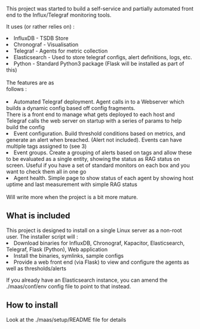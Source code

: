 This project was started to build a self-service and partially automated front end to the Influx/Telegraf monitoring tools.

It uses (or rather relies on) :<BR>
<LI>InfluxDB - TSDB Store
<LI>Chronograf - Visualisation
<LI>Telegraf - Agents for metric collection
<LI>Elasticsearch - Used to store telegraf configs, alert definitions, logs, etc.
<LI>Python - Standard Python3 package (Flask will be installed as part of this)
  <BR>
<BR>
The features are as<BR> follows :<BR>
<BR>
<LI>Automated Telegraf deployment.  Agent calls in to a Webserver which builds a dynamic config based off config fragments.  <BR>
There is a front end to manage what gets deployed to each host and Telegraf calls the web server on startup with a series of params to help build the config
<LI>Event configuration.  Build threshold conditions based on metrics, and generate an alert when breached. (Alert not included).  Events can have multiple tags assigned to (see 3)
<LI>Event groups. Create a grouping of alerts based on tags and allow these to be evaluated as a single entity, showing the status as RAG status on screen.  Useful if you have a set of standard monitors on each box and you want to check them all in one go<BR>
<LI>Agent health.  Simple page to show status of each agent by showing host uptime and last measurement with simple RAG status<BR>
<BR>
Will write more when the project is a bit more mature.<BR>
  
<h2>What is included</h2>
This project is designed to install on a single Linux server as a non-root user.  The installer script will :
<LI>Download binaries for InfluxDB, Chronograf, Kapacitor, Elasticsearch, Telegraf, Flask (Python), Web application
<LI>Install the binaries, symlinks, sample configs
<LI>Provide a web front end (via Flask) to view and configure the agents as well as thresholds/alerts
  
 If you already have an Elasticsearch instance, you can amend the ./maas/conf/env config file to point to that instead.
 
 <h2>How to install</h2>
 Look at the ./maas/setup/README file for details
